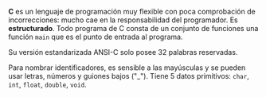**C** es un lenguaje de programación muy flexible con poca comprobación de incorrecciones: mucho cae en la responsabilidad del programador. Es **estructurado**. Todo programa de C consta de un conjunto de funciones una función `main` que es el punto de entrada al programa.

Su versión estandarizada ANSI-C solo posee 32 palabras reservadas.

Para nombrar identificadores, es sensible a las mayúsculas y se pueden usar letras, números y guiones bajos ("\_"). Tiene 5 datos primitivos: `char`, `int`, `float`, `double`, `void`.
